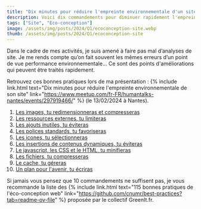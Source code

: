 ```yaml
---
title: "Dix minutes pour réduire l'empreinte environnementale d'un site"
description: Voici dix commandements pour diminuer rapidement l'empreinte environnementale d'un site internet.
tags: ["Site", "Eco-conception"]
image: /assets/img/posts/2024/Q1/ecoconception-site.webp
thumb: /assets/img/posts/2024/Q1/ecoconception-site
---
```


Dans le cadre de mes activités, je suis amené à faire pas mal d’analyses de site. Je me rends compte qu’on fait souvent les mêmes erreurs d’un point de vue performance environnementale...
Ce sont des points d'améliorations qui peuvent être traités rapidement. 

Retrouvez ces bonnes pratiques lors de ma présentation : {% include link.html text="Dix minutes pour réduire l'empreinte environnementale de son site" link="https://www.meetup.com/fr-FR/humantalks-nantes/events/297919466/" %} (le 13/02/2024 à Nantes).

1. [Les images, tu redimensionneras et compresseras](01-redimensionner-compresser-images.html)
2. [Les ressources externes, tu limiteras](02-limiter-ressources-externes.html)
3. [Les ajouts inutiles, tu éviteras](03-eviter-ajouts-inutiles.html)
4. [Les polices standards, tu favoriseras](04-favoriser-polices-standard)
5. [Les icones, tu sélectionneras](05-selectionner-icones.html)
6. [Les insertions de contenus dynamiques, tu éviteras](06-eviter-insertions-dynamiques.html)
7. [Le javascript, les CSS et le HTML, tu minifieras](07-minifier-css-javascript-html.html)
8. [Les fichiers, tu compresseras](08-compresser-fichiers.html)
9. [Le cache, tu géreras](09-gerer-cache.html)
10. [Un plan pour l'avenir, tu écriras](10-ecrire-plan-actions-environnementales)

Si jamais vous pensez que 10 commandements ne suffisent pas, je vous recommande la liste des {% include link.html text="115 bonnes pratiques de l'éco-conception web" link="https://github.com/cnumr/best-practices?tab=readme-ov-file" %} proposée par le collectif GreenIt.fr.
